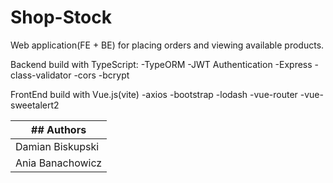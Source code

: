 # Shop-Stock
Web application(FE + BE) for placing orders and viewing available products.

Backend build with TypeScript:
-TypeORM
-JWT Authentication
-Express
-class-validator
-cors
-bcrypt

FrontEnd build with Vue.js(vite)
-axios
-bootstrap
-lodash
-vue-router
-vue-sweetalert2


| ## Authors              |
| ----------------------- |
| Damian Biskupski        |
| Ania Banachowicz        |
